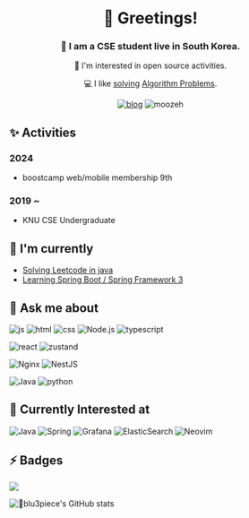 

<h1 align="center">👋 Greetings!</h1>

<!--
**johannblue/johannblue** is a ✨ _special_ ✨ repository because its `README.md` (this file) appears on your GitHub profile.

Here are some ideas to get you started:

- 🔭 I’m currently working on ...
- 🌱 I’m currently learning ...
- 👯 I’m looking to collaborate on ...
- 🤔 I’m looking for help with ...
- 💬 Ask me about ...
- 📫 How to reach me: ...
- 😄 Pronouns: ...
- ⚡ Fun fact: ...
-->

<h3 align="center">🌃 I am a CSE student live in South Korea.</h3>

<div align="center">

👥 I'm interested in open source activities.

💻 I like [solving](https://github.com/moozeh/leetcode-java) [Algorithm Problems](https://github.com/blu3piece/boj-solution).
  
<a href="https://blog.moozeh.org">![blog](https://img.shields.io/badge/blog-active-green)</a>
<img src="https://komarev.com/ghpvc/?username=moozeh&label=Profile%20views&color=cbece4&style=flat" alt="moozeh" />

</div>



<!--
- Although I haven't made any commits to public repositories yet, I'm eager to contribute!

- Feel free to contact me! 😁
-->
## ✨ Activities

### 2024

- boostcamp web/mobile membership 9th

### 2019 ~

- KNU CSE Undergraduate

## 🌃 I'm currently

- [Solving Leetcode in java](https://github.com/moozeh/leetcode-java)
- [Learning Spring Boot / Spring Framework 3](https://github.com/moozeh/spring-boot-tutorial)

## 💬 Ask me about

![js](https://img.shields.io/badge/JavaScript-F7DF1E?style=for-the-badge&logo=JavaScript&logoColor=white)
![html](https://img.shields.io/badge/HTML-239120?style=for-the-badge&logo=html5&logoColor=white)
![css](https://img.shields.io/badge/CSS-239120?&style=for-the-badge&logo=css3&logoColor=white)
![Node.js](https://img.shields.io/badge/-Node.js-339933?style=for-the-badge&logo=node.js&logoColor=fff)
![typescript](https://img.shields.io/badge/TypeScript-007ACC?style=for-the-badge&logo=typescript&logoColor=white)

![react](https://img.shields.io/badge/React-20232A?style=for-the-badge&logo=react&logoColor=61DAFB)
![zustand](https://img.shields.io/badge/zustand-%2320232a.svg?style=for-the-badge&logo=react&logoColor=%2361DAFB)

![Nginx](https://img.shields.io/badge/nginx-%23009639.svg?style=for-the-badge&logo=nginx&logoColor=white)
![NestJS](https://img.shields.io/badge/nestjs-%23E0234E.svg?style=for-the-badge&logo=nestjs&logoColor=white)

![Java](https://img.shields.io/badge/java-%23ED8B00.svg?style=for-the-badge&logo=openjdk&logoColor=white)
![python](https://img.shields.io/badge/Python-14354C?style=for-the-badge&logo=python&logoColor=white)

## 🌱 Currently Interested at

![Java](https://img.shields.io/badge/java-%23ED8B00.svg?style=for-the-badge&logo=openjdk&logoColor=white)
![Spring](https://img.shields.io/badge/spring-%236DB33F.svg?style=for-the-badge&logo=spring&logoColor=white)
![Grafana](https://img.shields.io/badge/grafana-%23F46800.svg?style=for-the-badge&logo=grafana&logoColor=white)
![ElasticSearch](https://img.shields.io/badge/-ElasticSearch-005571?style=for-the-badge&logo=elasticsearch)
![Neovim](https://img.shields.io/badge/NeoVim-%2357A143.svg?&style=for-the-badge&logo=neovim&logoColor=white)

## ⚡ Badges

<img align="center" src="http://mazassumnida.wtf/api/v2/generate_badge?boj=blu3fishez">

![blu3piece's GitHub stats](https://github-readme-stats.vercel.app/api?username=moozeh&theme=dark)

